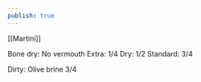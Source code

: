 ```yaml
---
publish: true
---
```

[[Martini]]

Bone dry: No vermouth
Extra: 1/4
Dry: 1/2
Standard: 3/4

Dirty: Olive brine 3/4